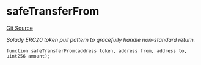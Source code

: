 # safeTransferFrom
[Git Source](https://github.com/z0r0z/v4-router/blob/9c91d5ee278185c656d5983b3c07b8004a248d0c/src/V4SwapRouter.sol)

*Solady ERC20 token pull pattern to gracefully handle non-standard return.*


```solidity
function safeTransferFrom(address token, address from, address to, uint256 amount);
```

